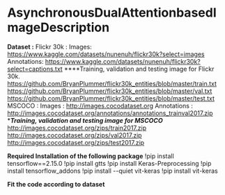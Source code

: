 # AsynchronousDualAttentionbasedImageDescription
**Dataset :**
Flickr 30k :
Images: https://www.kaggle.com/datasets/nunenuh/flickr30k?select=images
Annotations: https://www.kaggle.com/datasets/nunenuh/flickr30k?select=captions.txt 
****Training, validation and testing image for Flickr 30k. 
https://github.com/BryanPlummer/flickr30k_entities/blob/master/train.txt
https://github.com/BryanPlummer/flickr30k_entities/blob/master/val.txt
https://github.com/BryanPlummer/flickr30k_entities/blob/master/test.txt
MSCOCO :
Images : http://images.cocodataset.org
Annotations : http://images.cocodataset.org/annotations/annotations_trainval2017.zip
****Training, validation and testing image for MSCOCO***
http://images.cocodataset.org/zips/train2017.zip
http://images.cocodataset.org/zips/val2017.zip
http://images.cocodataset.org/zips/test2017.zip


**Required Installation of the following package**
!pip install tensorflow==2.15.0
!pip install gtts
!pip install Keras-Preprocessing
!pip install tensorflow_addons
!pip install --quiet vit-keras
!pip install vit-keras

**Fit the code according to dataset**
